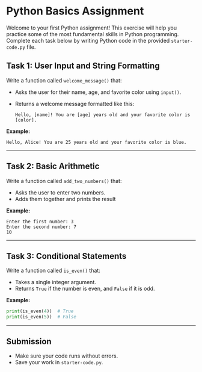 # Python Basics Assignment

Welcome to your first Python assignment! This exercise will help you practice some of the most fundamental skills in Python programming. Complete each task below by writing Python code in the provided `starter-code.py` file.

## Task 1: User Input and String Formatting

Write a function called `welcome_message()` that:

- Asks the user for their name, age, and favorite color using `input()`.
- Returns a welcome message formatted like this:

  `Hello, [name]! You are [age] years old and your favorite color is [color].`

**Example:**

```
Hello, Alice! You are 25 years old and your favorite color is blue.
```

---

## Task 2: Basic Arithmetic

Write a function called `add_two_numbers()` that:

- Asks the user to enter two numbers.
- Adds them together and prints the result

**Example:**

```
Enter the first number: 3
Enter the second number: 7
10
```

---

## Task 3: Conditional Statements

Write a function called `is_even()` that:

- Takes a single integer argument.
- Returns `True` if the number is even, and `False` if it is odd.

**Example:**

```python
print(is_even(4))  # True
print(is_even(5))  # False
```

---

## Submission

- Make sure your code runs without errors.
- Save your work in `starter-code.py`.

